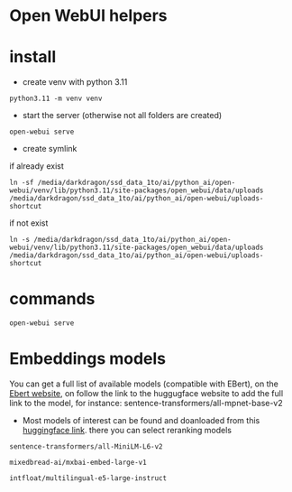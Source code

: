 Open WebUI helpers
===
# install
* create venv with python 3.11

``
python3.11 -m venv venv
``
* start the server (otherwise not all folders are created)

``
open-webui serve
``

* create symlink

if already exist

``
ln -sf /media/darkdragon/ssd_data_1to/ai/python_ai/open-webui/venv/lib/python3.11/site-packages/open_webui/data/uploads /media/darkdragon/ssd_data_1to/ai/python_ai/open-webui/uploads-shortcut
``

if not exist

``
ln -s /media/darkdragon/ssd_data_1to/ai/python_ai/open-webui/venv/lib/python3.11/site-packages/open_webui/data/uploads /media/darkdragon/ssd_data_1to/ai/python_ai/open-webui/uploads-shortcut
``






# commands

``
open-webui serve
``

# Embeddings models
You can get a full list of available models (compatible with EBert), on the [Ebert website](https://www.sbert.net/docs/sentence_transformer/pretrained_models.html), on follow the link to the huggugface website to add the full link to the model, for instance: sentence-transformers/all-mpnet-base-v2

* Most models of interest can be found and doanloaded from this [huggingface link](https://huggingface.co/spaces/mteb/leaderboard). there you can select reranking models 



``
sentence-transformers/all-MiniLM-L6-v2
``

``
mixedbread-ai/mxbai-embed-large-v1
``

``
intfloat/multilingual-e5-large-instruct
``


